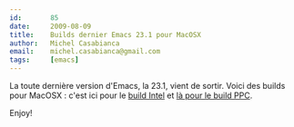 ```yaml
---
id:       85
date:     2009-08-09
title:    Builds dernier Emacs 23.1 pour MacOSX
author:   Michel Casabianca
email:    michel.casabianca@gmail.com
tags:     [emacs]
---
```


La toute dernière version d'Emacs, la 23.1, vient de sortir. Voici des builds pour MacOSX : c'est ici pour le [build Intel](http://www.sweetohm.net/arc/Emacs-Intel-23.1.zip) et [là pour le build PPC](http://www.sweetohm.net/arc/Emacs-PPC-23.1.zip).

Enjoy!

